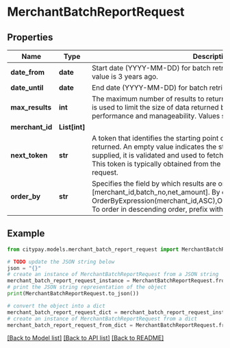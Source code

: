 # MerchantBatchReportRequest


## Properties

Name | Type | Description | Notes
------------ | ------------- | ------------- | -------------
**date_from** | **date** | Start date (YYYY-MM-DD) for batch retrieval range, inclusive. Maximum value is 3 years ago. | [optional] 
**date_until** | **date** | End date (YYYY-MM-DD) for batch retrieval range, inclusive. | [optional] 
**max_results** | **int** | The maximum number of results to return in a single response. This value is used to limit the size of data returned by the API, enhancing performance and manageability. Values should be between 5 and 250. | [optional] 
**merchant_id** | **List[int]** |  | [optional] 
**next_token** | **str** | A token that identifies the starting point of the page of results to be returned. An empty value indicates the start of the dataset. When supplied, it is validated and used to fetch the subsequent page of results. This token is typically obtained from the response of a previous pagination request. | [optional] 
**order_by** | **str** | Specifies the field by which results are ordered. Available fields are [merchant_id,batch_no,net_amount]. By default, fields are ordered by OrderByExpression(merchant_id,ASC),OrderByExpression(batch_no,ASC). To order in descending order, prefix with &#39;-&#39; or suffix with &#39; DESC&#39;. | [optional] 

## Example

```python
from citypay.models.merchant_batch_report_request import MerchantBatchReportRequest

# TODO update the JSON string below
json = "{}"
# create an instance of MerchantBatchReportRequest from a JSON string
merchant_batch_report_request_instance = MerchantBatchReportRequest.from_json(json)
# print the JSON string representation of the object
print(MerchantBatchReportRequest.to_json())

# convert the object into a dict
merchant_batch_report_request_dict = merchant_batch_report_request_instance.to_dict()
# create an instance of MerchantBatchReportRequest from a dict
merchant_batch_report_request_from_dict = MerchantBatchReportRequest.from_dict(merchant_batch_report_request_dict)
```
[[Back to Model list]](../README.md#documentation-for-models) [[Back to API list]](../README.md#documentation-for-api-endpoints) [[Back to README]](../README.md)


